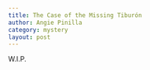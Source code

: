 ```yaml
---
title: The Case of the Missing Tiburón
author: Angie Pinilla
category: mystery
layout: post
---
```


W.I.P.